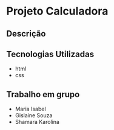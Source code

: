 # Projeto Calculadora
## Descrição

## Tecnologias Utilizadas
* html
* css

## Trabalho em grupo
* Maria Isabel
* Gislaine Souza
* Shamara Karolina

